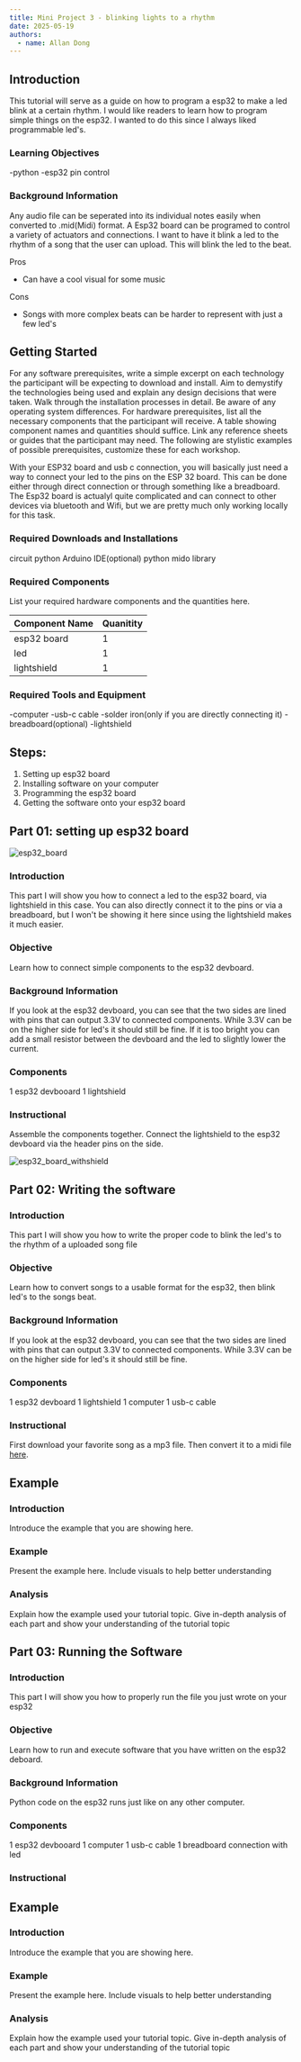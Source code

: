 ```yaml
---
title: Mini Project 3 - blinking lights to a rhythm
date: 2025-05-19
authors:
  - name: Allan Dong
---
```




## Introduction

This tutorial will serve as a guide on how to program a esp32 to make a led blink at a certain rhythm. 
I would like readers to learn how to program simple things on the esp32. I wanted to do this since I always liked
programmable led's. 

### Learning Objectives

-python
-esp32 pin control

### Background Information

Any audio file can be seperated into its individual notes easily when converted to .mid(Midi) format. A Esp32 board can be programed to control a variety of actuators and connections. I want to have it blink a led to the rhythm of a song
that the user can upload. This will blink the led to the beat. 

Pros
- Can have a cool visual for some music

Cons
- Songs with more complex beats can be harder to represent with just a few led's

## Getting Started

For any software prerequisites, write a simple excerpt on each
technology the participant will be expecting to download and install.
Aim to demystify the technologies being used and explain any design
decisions that were taken. Walk through the installation processes
in detail. Be aware of any operating system differences.
For hardware prerequisites, list all the necessary components that
the participant will receive. A table showing component names and
quantities should suffice. Link any reference sheets or guides that
the participant may need.
The following are stylistic examples of possible prerequisites,
customize these for each workshop.

With your ESP32 board and usb c connection, you will basically just need a way to connect your led to the pins on the ESP 32 board. 
This can be done either through direct connection or through something like a breadboard. The Esp32 board is actualyl quite complicated and can 
connect to other devices via bluetooth and Wifi, but we are pretty much only working locally for this task. 

### Required Downloads and Installations

circuit python
Arduino IDE(optional)
python mido library

### Required Components

List your required hardware components and the quantities here.

| Component Name | Quanitity |
| -------------- | --------- |
|     esp32 board|   1       |
|     led        |   1       |
| lightshield     |   1       |

### Required Tools and Equipment

-computer
-usb-c cable
-solder iron(only if you are directly connecting it)
-breadboard(optional)
-lightshield

## Steps: 
1. Setting up esp32 board
2. Installing software on your computer
3. Programming the esp32 board
4. Getting the software onto your esp32 board

## Part 01: setting up esp32 board
![esp32_board](esp32.jpg)

### Introduction

This part I will show you how to connect a led to the esp32 board, via lightshield in this case. You can also directly connect it to the pins or via a breadboard, but I won't be showing it here since using the lightshield makes it much easier. 

### Objective
 Learn how to connect simple components to the esp32 devboard. 

### Background Information

If you look at the esp32 devboard, you can see that the two sides are lined with pins that can output 3.3V to connected components. While 3.3V can be on the higher side for led's it should still be fine. If it is too bright you can add a small resistor between the devboard and the led to slightly lower the current. 

### Components

1 esp32 devbooard
1 lightshield

### Instructional

Assemble the components together. Connect the lightshield to the esp32 devboard via the header pins on the side.  

![esp32_board_withshield](together.jpg)



## Part 02: Writing the software


### Introduction

This part I will show you how to write the proper code to blink the led's to the rhythm of a uploaded song file

### Objective
 Learn how to convert songs to a usable format for the esp32, then blink led's to the songs beat. 

### Background Information

If you look at the esp32 devboard, you can see that the two sides are lined with pins that can output 3.3V to connected components. While 3.3V can be on the higher side for led's it should still be fine. 

### Components

1 esp32 devboard
1 lightshield
1 computer
1 usb-c cable 

### Instructional
First download your favorite song as a mp3 file. Then convert it to a midi file [here]([https://example.com](https://samplab.com/audio-to-midi)).


## Example

### Introduction

Introduce the example that you are showing here.

### Example

Present the example here. Include visuals to help better understanding

### Analysis

Explain how the example used your tutorial topic. Give in-depth analysis of each part and show your understanding of the tutorial topic



## Part 03: Running the Software


### Introduction

This part I will show you how to properly run the file you just wrote on your esp32

### Objective
 Learn how to run and execute software that you have written on the esp32 deboard. 

### Background Information

Python code on the esp32 runs just like on any other computer. 

### Components

1 esp32 devbooard
1 computer
1 usb-c cable 
1 breadboard connection with led

### Instructional


## Example

### Introduction

Introduce the example that you are showing here.

### Example

Present the example here. Include visuals to help better understanding

### Analysis

Explain how the example used your tutorial topic. Give in-depth analysis of each part and show your understanding of the tutorial topic





